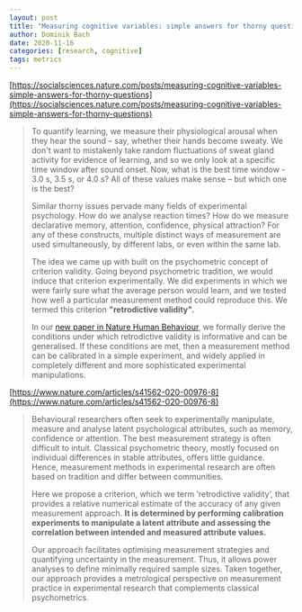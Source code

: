 ```yaml
---
layout: post
title: "Measuring cognitive variables: simple answers for thorny questions"
author: Dominik Bach
date: 2020-11-16
categories: [research, cognitive]
tags: metrics
---
```


[https://socialsciences.nature.com/posts/measuring-cognitive-variables-simple-answers-for-thorny-questions](https://socialsciences.nature.com/posts/measuring-cognitive-variables-simple-answers-for-thorny-questions)

> To quantify learning, we measure their physiological arousal when they hear the sound – say, whether their hands become sweaty. We don't want to mistakenly take random fluctuations of sweat gland activity for evidence of learning, and so we only look at a specific time window after sound onset. Now, what is the best time window - 3.0 s, 3.5 s, or 4.0 s? All of these values make sense – but which one is the best?
>
> Similar thorny issues pervade many fields of experimental psychology. How do we analyse reaction times? How do we measure declarative memory, attention, confidence, physical attraction? For any of these constructs, multiple distinct ways of measurement are used simultaneously, by different labs, or even within the same lab.
>
> The idea we came up with built on the psychometric concept of criterion validity. Going beyond psychometric tradition, we would induce that criterion experimentally. We did experiments in which we were fairly sure what the average person would learn, and we tested how well a particular measurement method could reproduce this. We termed this criterion **"retrodictive validity".**
>
> In our [new paper in Nature Human Behaviour](https://www.nature.com/articles/s41562-020-00976-8), we formally derive the conditions under which retrodictive validity is informative and can be generalised. If these conditions are met, then a measurement method can be calibrated in a simple experiment, and widely applied in completely different and more sophisticated experimental manipulations.

[https://www.nature.com/articles/s41562-020-00976-8](https://www.nature.com/articles/s41562-020-00976-8)

> Behavioural researchers often seek to experimentally manipulate, measure and analyse latent psychological attributes, such as memory, confidence or attention. The best measurement strategy is often difficult to intuit. Classical psychometric theory, mostly focused on individual differences in stable attributes, offers little guidance. Hence, measurement methods in experimental research are often based on tradition and differ between communities. 
>
> Here we propose a criterion, which we term ‘retrodictive validity’, that provides a relative numerical estimate of the accuracy of any given measurement approach. **It is determined by performing calibration experiments to manipulate a latent attribute and assessing the correlation between intended and measured attribute values.** 
>
> Our approach facilitates optimising measurement strategies and quantifying uncertainty in the measurement. Thus, it allows power analyses to define minimally required sample sizes. Taken together, our approach provides a metrological perspective on measurement practice in experimental research that complements classical psychometrics.
